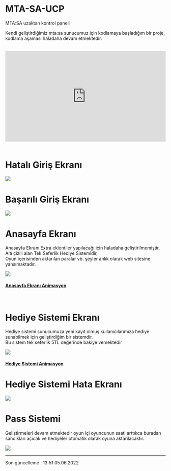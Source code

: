 # MTA-SA-UCP
MTA:SA uzaktan kontrol paneli

Kendi geliştirdiğimiz mta:sa sunucumuz için kodlamaya başladığım bir proje,
kodlama aşaması haladaha devam etmektedir.


<br>
<div style="width:100%;height:0px;position:relative;padding-bottom:56.250%;"><iframe src="https://streamable.com/e/eh8p8w" frameborder="0" width="100%" height="100%" allowfullscreen style="width:100%;height:100%;position:absolute;left:0px;top:0px;overflow:hidden;"></iframe></div>
<br>

<h1>Hatalı Giriş Ekranı</h1>
<img src="https://i.hizliresim.com/k80ne6b.PNG">
<br>
<h1>Başarılı Giriş Ekranı</h1>
<img src="https://i.hizliresim.com/l2oj0y4.PNG">
<br>
<h1>Anasayfa Ekranı</h1>
<p>Anasayfa Ekranı Extra eklentiler yapılacağı için haladaha geliştirilmemiştir, Altı çizili alan Tek Seferlik Hediye Sistemidir,<br>Oyun içerisinden aktarılan paralar vb. şeyler anlık olarak web sitesine yansımaktadır.</p>
<img src="https://user-images.githubusercontent.com/47367048/172047066-1c4aa4fc-33a7-4b59-9f75-fe86b0fbb80c.PNG">
<h4><a href="https://user-images.githubusercontent.com/47367048/172045597-61dbf5d3-b5cb-4085-bab8-bc054ad31744.mp4">Anasayfa Ekranı Animasyon</a></h4>
<br>
<h1>Hediye Sistemi Ekranı</h1>
<p>Hediye sistemi sunucumuza yeni kayıt olmuş kullanıcılarımıza hediye sunabilmek için geliştirdiğim bir sistemdir.<br> Bu sistem tek seferlik 5TL değerinde bakiye vemektedir</p>
<img src="https://i.hizliresim.com/efefrg0.PNG">
<h4><a href="https://user-images.githubusercontent.com/47367048/172014180-ac18fc9d-af0c-49d9-af0d-191c44cd6781.mp4">Hediye Sistemi Animasyon</a></h4>
<h1>Hediye Sistemi Hata Ekranı</h1>
<img src="https://i.hizliresim.com/k2k0lb3.PNG">
<h1>Pass Sistemi</h1>
<p>Geliştirmeleri devam etmektedir oyun içi oyuncunun saati arttıkca buradan sandıkları açıcak ve hediyeler otomatik olarak oyuna aktarılacaktır.</p>
<img src="https://i.hizliresim.com/9m2aaev.png">
<br>
<hr>
<p>Son güncelleme : 13:51 05.06.2022</p>
